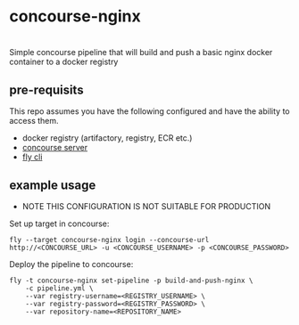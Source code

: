 # concourse-nginx
#
Simple concourse pipeline that will build and push a basic nginx docker container to a docker registry

## pre-requisits 

This repo assumes you have the following configured and have the ability to access them. 

* docker registry (artifactory, registry, ECR etc.)
* [concourse server](https://concourse-ci.org/install.html)
* [fly cli](https://concourse-ci.org/fly.html)

## example usage

* NOTE THIS CONFIGURATION IS NOT SUITABLE FOR PRODUCTION 

Set up target in concourse:

```
fly --target concourse-nginx login --concourse-url http://<CONCOURSE_URL> -u <CONCOURSE_USERNAME> -p <CONCOURSE_PASSWORD>
```

Deploy the pipeline to concourse: 

```
fly -t concourse-nginx set-pipeline -p build-and-push-nginx \
    -c pipeline.yml \
    --var registry-username=<REGISTRY_USERNAME> \
    --var registry-password=<REGISTRY_PASSWORD> \
    --var repository-name=<REPOSITORY_NAME>
```
